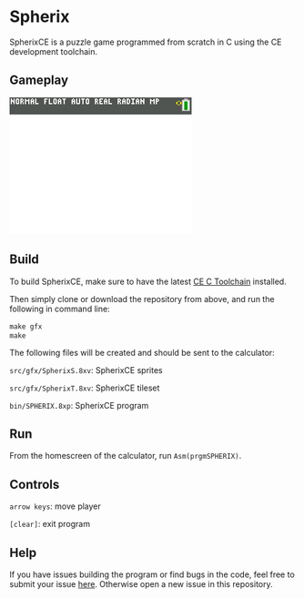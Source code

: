 # Spherix
SpherixCE is a puzzle game programmed from scratch in C using the CE development toolchain.

## Gameplay
![Screenshot](https://raw.githubusercontent.com/kaluw/spherixce/master/extra/gameplay.gif)

## Build
To build SpherixCE, make sure to have the latest [CE C Toolchain](https://github.com/CE-Programming/toolchain/releases/latest) installed.

Then simply clone or download the repository from above, and run the following in command line:

    make gfx
    make

The following files will be created and should be sent to the calculator:

   `src/gfx/SpherixS.8xv`: SpherixCE sprites

   `src/gfx/SpherixT.8xv`: SpherixCE tileset

   `bin/SPHERIX.8xp`: SpherixCE program
   
## Run
From the homescreen of the calculator, run ```Asm(prgmSPHERIX)```.

## Controls

   `arrow keys`: move player
   
   `[clear]`: exit program
   
## Help
If you have issues building the program or find bugs in the code, feel free to submit your issue [here](https://www.cemetech.net/forum/viewtopic.php?p=290460#290460). Otherwise open a new issue in this repository.
